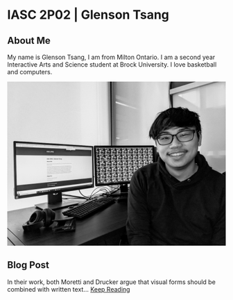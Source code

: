# IASC 2P02 | Glenson Tsang

## About Me

My name is Glenson Tsang, I am from Milton Ontario. I am a second year Interactive Arts and Science student at Brock University. I love basketball and computers. 

![](images/Myself.jpg)

## Blog Post

In their work, both Moretti and Drucker argue that visual forms should be combined with written text... [Keep Reading](blog.md)
